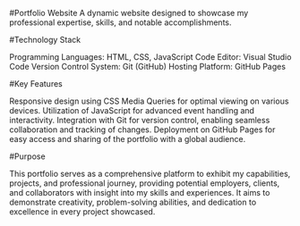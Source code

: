 #Portfolio Website
A dynamic website designed to showcase my professional expertise, skills, and notable accomplishments.

#Technology Stack

Programming Languages: HTML, CSS, JavaScript
Code Editor: Visual Studio Code
Version Control System: Git (GitHub)
Hosting Platform: GitHub Pages

#Key Features

Responsive design using CSS Media Queries for optimal viewing on various devices.
Utilization of JavaScript for advanced event handling and interactivity.
Integration with Git for version control, enabling seamless collaboration and tracking of changes.
Deployment on GitHub Pages for easy access and sharing of the portfolio with a global audience.

#Purpose

This portfolio serves as a comprehensive platform to exhibit my capabilities, projects, and professional journey, providing potential employers, clients, and collaborators with insight into my skills and experiences. It aims to demonstrate creativity, problem-solving abilities, and dedication to excellence in every project showcased.






